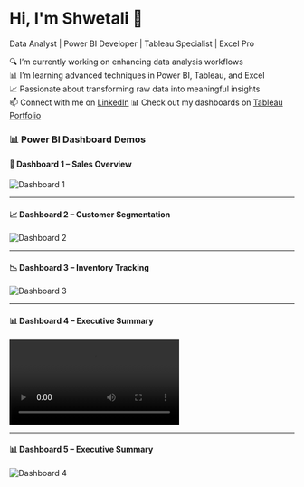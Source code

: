 # Hi, I'm Shwetali 👋  
Data Analyst | Power BI Developer | Tableau Specialist | Excel Pro

🔍 I’m currently working on enhancing data analysis workflows  
📊 I’m learning advanced techniques in Power BI, Tableau, and Excel  
📈 Passionate about transforming raw data into meaningful insights  
📫 Connect with me on [LinkedIn](https://www.linkedin.com/in/shwetalitembhurkar/)
📊 Check out my dashboards on [Tableau Portfolio](https://public.tableau.com/app/profile/shweta.tembhurkar/favorites)

### 📊 Power BI Dashboard Demos

#### 🚀 Dashboard 1 – Sales Overview
![Dashboard 1](https://github.com/tembhurkarshweta/tembhurkarshweta/blob/main/PowerBi4.gif?raw=true)

---

#### 📈 Dashboard 2 – Customer Segmentation
![Dashboard 2](https://github.com/tembhurkarshweta/tembhurkarshweta/blob/main/Bike_sales_analysis.gif?raw=true)

---

#### 📉 Dashboard 3 – Inventory Tracking
![Dashboard 3](https://github.com/tembhurkarshweta/tembhurkarshweta/blob/main/Customer_demographic_analysis.gif?raw=true)

---

#### 📊 Dashboard 4 – Executive Summary
![Dashboard 4](https://github.com/tembhurkarshweta/tembhurkarshweta/blob/main/Ontario_income_analysis.mov?raw=true)

---

#### 📊 Dashboard 5 – Executive Summary
![Dashboard 4](https://github.com/tembhurkarshweta/tembhurkarshweta/blob/main/credit_card_customer_report.gif?raw=true)


